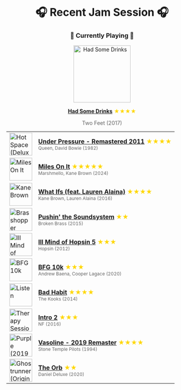 <div align='center'>

# 🎧 Recent Jam Session 🎧

<h3>🎵 Currently Playing 🎵</h3>

<a href="https://open.spotify.com/track/6gGBL1uMBcNUOzSYfKreID"><img src="https://i.scdn.co/image/ab67616d0000b273f31382d7bd220e2c6b3f7f14" width="150" height="150" alt="Had Some Drinks" /></a>

<b><a href="https://open.spotify.com/track/6gGBL1uMBcNUOzSYfKreID">Had Some Drinks</a></b><span style="color: gold;"> ★★★★</span>

<span style="color: #666;">Two Feet (2017)</span>

<table style='margin: 0 auto; max-width: 550px;'>
<tr>
<td width="60"><a href="https://open.spotify.com/track/11IzgLRXV7Cgek3tEgGgjw"><img src="https://i.scdn.co/image/ab67616d0000b273a1e05e1048e2cf2737adf742" width="60" height="60" alt="Hot Space (Deluxe Remastered Version)" /></a></td>
<td><b><a href="https://open.spotify.com/track/11IzgLRXV7Cgek3tEgGgjw">Under Pressure - Remastered 2011</a></b> <span style="color: gold;"> ★★★★</span><br><span style="font-size: 12px; color: #666;">Queen, David Bowie (1982)</span></td>
</tr>
<tr>
<td width="60"><a href="https://open.spotify.com/track/4pkb8SbRGeHAvdb87v9rpf"><img src="https://i.scdn.co/image/ab67616d0000b27300ac867eff7ed64be10a517c" width="60" height="60" alt="Miles On It" /></a></td>
<td><b><a href="https://open.spotify.com/track/4pkb8SbRGeHAvdb87v9rpf">Miles On It</a></b> <span style="color: gold;"> ★★★★★</span><br><span style="font-size: 12px; color: #666;">Marshmello, Kane Brown (2024)</span></td>
</tr>
<tr>
<td width="60"><a href="https://open.spotify.com/track/7zVCrzzEJU7u24sbJPXA5W"><img src="https://i.scdn.co/image/ab67616d0000b27348295fd4144b8ce6b437d682" width="60" height="60" alt="Kane Brown" /></a></td>
<td><b><a href="https://open.spotify.com/track/7zVCrzzEJU7u24sbJPXA5W">What Ifs (feat. Lauren Alaina)</a></b> <span style="color: gold;"> ★★★★</span><br><span style="font-size: 12px; color: #666;">Kane Brown, Lauren Alaina (2016)</span></td>
</tr>
<tr>
<td width="60"><a href="https://open.spotify.com/track/2oiIjAOaTrGL16gjabClJC"><img src="https://i.scdn.co/image/ab67616d0000b273f7cf7286c6924c4391fb1a66" width="60" height="60" alt="Brasshopper" /></a></td>
<td><b><a href="https://open.spotify.com/track/2oiIjAOaTrGL16gjabClJC">Pushin' the Soundsystem</a></b> <span style="color: gold;"> ★★</span><br><span style="font-size: 12px; color: #666;">Broken Brass (2015)</span></td>
</tr>
<tr>
<td width="60"><a href="https://open.spotify.com/track/7dDLHlyZJBqEWSndlPWyCT"><img src="https://i.scdn.co/image/ab67616d0000b2734f1dab8c832d312591947bf9" width="60" height="60" alt="Ill Mind of Hopsin 5 - Single" /></a></td>
<td><b><a href="https://open.spotify.com/track/7dDLHlyZJBqEWSndlPWyCT">Ill Mind of Hopsin 5</a></b> <span style="color: gold;"> ★★★</span><br><span style="font-size: 12px; color: #666;">Hopsin (2012)</span></td>
</tr>
<tr>
<td width="60"><a href="https://open.spotify.com/track/3O6kPEA7lkveQ6TI7EoZmB"><img src="https://i.scdn.co/image/ab67616d0000b2734c323691524da979d9a8b695" width="60" height="60" alt="BFG 10k" /></a></td>
<td><b><a href="https://open.spotify.com/track/3O6kPEA7lkveQ6TI7EoZmB">BFG 10k</a></b> <span style="color: gold;"> ★★★</span><br><span style="font-size: 12px; color: #666;">Andrew Baena, Cooper Lagace (2020)</span></td>
</tr>
<tr>
<td width="60"><a href="https://open.spotify.com/track/3huV7eiNpaQlCB3LbZi9bB"><img src="https://i.scdn.co/image/ab67616d0000b2732bc58e4de7c41e84aeacee40" width="60" height="60" alt="Listen" /></a></td>
<td><b><a href="https://open.spotify.com/track/3huV7eiNpaQlCB3LbZi9bB">Bad Habit</a></b> <span style="color: gold;"> ★★★★</span><br><span style="font-size: 12px; color: #666;">The Kooks (2014)</span></td>
</tr>
<tr>
<td width="60"><a href="https://open.spotify.com/track/6nonTdcZbN2pmyiN032MXw"><img src="https://i.scdn.co/image/ab67616d0000b27314c95b3975386061f46f3983" width="60" height="60" alt="Therapy Session" /></a></td>
<td><b><a href="https://open.spotify.com/track/6nonTdcZbN2pmyiN032MXw">Intro 2</a></b> <span style="color: gold;"> ★★★</span><br><span style="font-size: 12px; color: #666;">NF (2016)</span></td>
</tr>
<tr>
<td width="60"><a href="https://open.spotify.com/track/4fjsOdrWMaKf70x21h5XbX"><img src="https://i.scdn.co/image/ab67616d0000b273fc7df879208b362bb1ce1499" width="60" height="60" alt="Purple (2019 Remaster)" /></a></td>
<td><b><a href="https://open.spotify.com/track/4fjsOdrWMaKf70x21h5XbX">Vasoline - 2019 Remaster</a></b> <span style="color: gold;"> ★★★★</span><br><span style="font-size: 12px; color: #666;">Stone Temple Pilots (1994)</span></td>
</tr>
<tr>
<td width="60"><a href="https://open.spotify.com/track/0Dq9fMtiubl73UQCiKRYi8"><img src="https://i.scdn.co/image/ab67616d0000b273eece10ee539479b08711a839" width="60" height="60" alt="Ghostrunner (Original Soundtrack)" /></a></td>
<td><b><a href="https://open.spotify.com/track/0Dq9fMtiubl73UQCiKRYi8">The Orb</a></b> <span style="color: gold;"> ★★</span><br><span style="font-size: 12px; color: #666;">Daniel Deluxe (2020)</span></td>
</tr>
</table>
</div>

